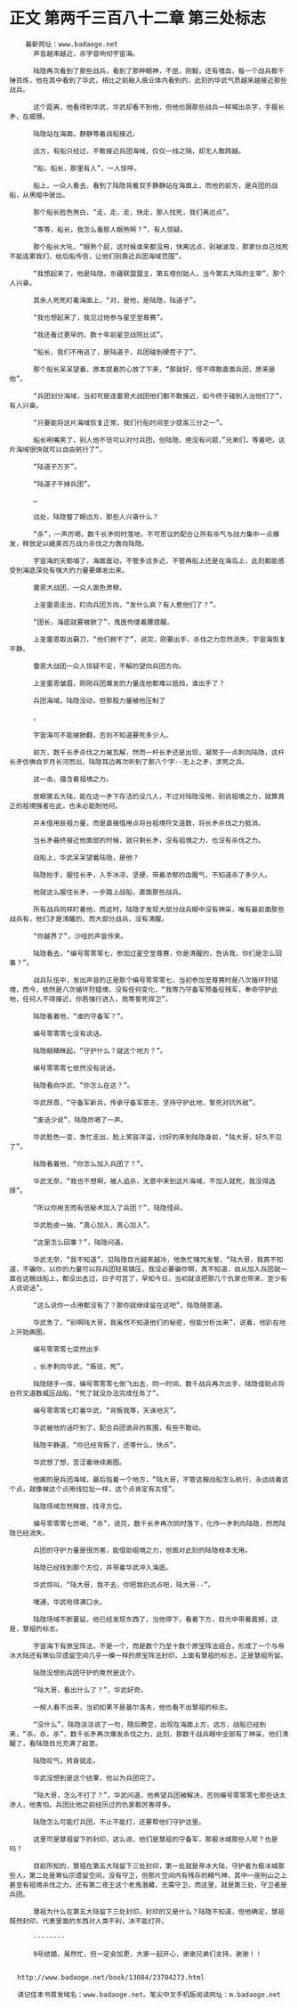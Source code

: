 # 正文 第两千三百八十二章 第三处标志
        最新网址：www.badaoge.net
          声音越来越近，杀字音响彻宇宙海。
      
          陆隐再次看到了那些战兵，看到了那种眼神，不屈，刚毅，还有嗜血，每一个战兵都千锤百炼，他在其中看到了华武，相比之前融入痕业体内看到的，此刻的华武气质越来越接近那些战兵。
      
          这个距离，他看得到华武，华武却看不到他，但他也跟那些战兵一样喊出杀字，手握长矛，在威慑。
      
          陆隐站在海面，静静等着战船接近。
      
          远方，有船只经过，不敢接近兵团海域，仅仅一线之隔，却无人敢跨越。
      
          “船，船长，那里有人”，一人惊呼。
      
          船上，一众人看去，看到了陆隐背着双手静静站在海面上，而他的前方，是兵团的战船，从黑暗中驶出。
      
          那个船长脸色煞白，“走，走，走，快走，那人找死，我们离远点”。
      
          “等等，船长，我怎么看那人眼熟啊？”，有人惊疑。
      
          那个船长大吼，“眼熟个屁，这时候谁来都没用，快离远点，别被波及，那家伙自己找死不能连累我们，给后船传信，让他们别靠近兵团海域范围”。
      
          “我想起来了，他是陆隐，东疆联盟盟主，第五塔创始人，当今第五大陆的主宰”，那个人兴奋。
      
          其余人死死盯着海面上，“对，是他，是陆隐，陆道子”。
      
          “我也想起来了，我见过他参与星空至尊赛”。
      
          “我还看过更早的，数十年前星空战院比试”。
      
          “船长，我们不用逃了，是陆道子，兵团碰到硬茬子了”。
      
          那个船长呆呆望着，原本提着的心放了下来，“那就好，怪不得敢直面兵团，原来是他”。
      
          “兵团划分海域，当初可是连雷恩大战团他们都不敢接近，如今终于碰到人治他们了”，有人兴奋。
      
          “只要能将这片海域恢复正常，我们行船时间至少提高三分之一”。
      
          船长咧嘴笑了，别人他不信可以对付兵团，但陆隐，绝没有问题，”兄弟们，等着吧，这片海域很快就可以自由航行了“。
      
          “陆道子万岁”。
      
          “陆道子干掉兵团”。
      
          …
      
          远处，陆隐瞥了眼远方，那些人兴奋什么？
      
          “杀”，一声厉喝，数千长矛同时落地，不可思议的配合让所有杀气与战力集中一点爆发，释放足以媲美百万战力杀伐之力轰向陆隐。
      
          宇宙海的天都塌了，海面震动，不管多远多近，不管再船上还是在海岛上，此刻都能感受到海底深处有强大的力量要爆发出来。
      
          雷恩大战团，一众人面色肃穆。
      
          上圣雷恩走出，盯向兵团方向，“发什么疯？有人惹他们了？”。
      
          “团长，海底就要被掀了”，鬼医佝偻着腰提醒。
      
          上圣雷恩取出霸刀，“他们掀不了”，说完，刚要出手，杀伐之力忽然消失，宇宙海恢复平静。
      
          雷恩大战团一众人惊疑不定，不解的望向兵团方向。
      
          上圣雷恩皱眉，刚刚兵团爆发的力量连他都难以抵挡，谁出手了？
      
          兵团海域，陆隐没动，但那股力量被他压制了
      
          。
      
          宇宙海可不能被掀翻，否则不知道要死多少人。
      
          前方，数千长矛杀伐之力被瓦解，然而一杆长矛还是出现，凝聚于一点刺向陆隐，这杆长矛仿佛自岁月长河而出，陆隐耳边再次听到了那八个字--无上之矛，求死之兵。
      
          这一击，蕴含着祖境之力。
      
          放眼第五大陆，能在这一矛下存活的没几人，不过对陆隐没用，别说祖境之力，就算真正的祖境强者在此，也未必能耐他何。
      
          并未借用辰祖力量，而是直接借用点将台祖境符文道数，将长矛杀伐之力抵消。
      
          当长矛最终接近他面部的时候，就只剩长矛，没有祖境之力，也没有杀伐之力。
      
          战船上，华武呆呆望着陆隐，是他？
      
          陆隐抬手，握住长矛，入手冰凉，坚硬，带着浓郁的血腥气，不知道杀了多少人。
      
          他就这么握住长矛，一步踏上战船，直面那些战兵。
      
          所有战兵同样盯着他，而这时，陆隐才发现大部分战兵眼中没有神采，唯有最前面那些战兵有，他们才是清醒的，而大部分战兵，没有清醒。
      
          “你越界了”，沙哑的声音传来。
      
          陆隐看去，“编号零零零七，参加过星空至尊赛，你是清醒的，告诉我，你们是怎么回事？”。
      
          战兵队伍中，发出声音的正是那个编号零零零七，当初参加至尊赛时是八次循环狩猎境，而今，依然是八次循环狩猎境，没有任何变化，“我等乃守备军预备役残军，奉命守护此地，任何人不得接近，你若强行进入，我等誓死捍卫”。
      
          陆隐看着他，“谁的守备军？”。
      
          编号零零零七没有说话。
      
          陆隐眼睛眯起，“守护什么？就这个地方？”。
      
          编号零零零七依然没有说话。
      
          陆隐看向华武，“你怎么在这？”。
      
          华武昂首，“守备军新兵，传承守备军意志，坚持守护此地，誓死对抗外敌”。
      
          “废话少说”，陆隐厉喝了一声。
      
          华武脸色一变，急忙走出，脸上笑容洋溢，讨好的来到陆隐身前，“陆大哥，好久不见了”。
      
          陆隐看着他，“你怎么加入兵团了？”。
      
          华武无奈，“我也不想啊，被人追杀，无意中来到这片海域，不加入就死，我没得选择”。
      
          “所以你用言而有信秘术加入了兵团？”，陆隐怪异。
      
          华武脸皮一抽，“真心加入，真心加入”。
      
          “这里怎么回事？”，陆隐问道。
      
          华武无奈，“我不知道”，见陆隐目光越来越冷，他急忙赌咒发誓，“陆大哥，我真不知道，不骗你，以你的力量可以将兵团轻易镇压，我没必要骗你啊，真不知道，自从加入兵团就一直在这艘战船上，都没出去过，日子可苦了，早知今日，当初就该把那几个仇家也带来，至少有人说说话”。
      
          “这么说你一点用都没有了？那你就继续留在这吧”，陆隐随意道。
      
          华武急了，“别啊陆大哥，我虽然不知道他们的秘密，但能分析出来”，说着，他趴在地上开始画图。
      
          编号零零零七突然出手
      
          ，长矛刺向华武，“叛徒，死”。
      
          陆隐随手一挥，编号零零零七倒飞出去，同一时间，数千战兵再次出手，陆隐借助点将台符文道数威压战船，“死了就没办法完成任务了”。
      
          编号零零零七盯着华武，“背叛我等，天诛地灭”。
      
          华武被他的话吓到了，配合兵团诡异的氛围，有些不敢动。
      
          陆隐平静道，“你已经背叛了，还等什么，快点”。
      
          华武想了想，苦涩着继续画图。
      
          他画的是兵团海域，最后指着一个地方，“陆大哥，不管这艘战船怎么航行，永远绕着这个点，就像被这个点用线拉扯一样，这个点肯定有古怪”。
      
          陆隐场域忽然释放，找寻方位。
      
          编号零零零七厉喝，“杀”，说完，数千长矛再次同时落下，化作一矛刺向陆隐，然而陆隐已经消失。
      
          兵团的守护力量是很厉害，能借助祖境之力，但面对此刻的陆隐根本无用。
      
          陆隐已经找到那个方位，并带着华武冲入海底。
      
          华武惊叫，“陆大哥，我不去，你把我扔远点吧，陆大哥--”。
      
          噗通，华武呛得满口水。
      
          陆隐场域不断蔓延，他已经发现东西了，当他停下，看着下方，目光中带着震撼，这是，慧祖的标志。
      
          宇宙海下有原宝阵法，不是一个，而是数个乃至十数个原宝阵法组合，形成了一个与帝冰大陆还有寒仙宗遗留空间几乎一模一样的原宝阵法封印，上面有慧祖的标志，正是慧祖所留。
      
          陆隐没想到兵团守护的竟然是这个。
      
          “陆大哥，看出什么了？”，华武好奇。
      
          一般人看不出来，当初如果不是基尔洛夫，他也看不出慧祖的标志。
      
          “没什么”，陆隐淡淡说了一句，随后腾空，出现在海面上方，远方，战船已经到来，“杀，杀，杀”，数千长矛再次爆发杀伐之力，此刻，那数千战兵眼中全部有了神采，他们清醒了，看陆隐目光充满了敌意。
      
          陆隐叹气，转身就走。
      
          华武没想到是这个结果，他以为兵团完了。
      
          “陆大哥，怎么不打了？”，华武问道，他希望兵团被解决，否则编号零零零七那些话太渗人，他害怕，兵团比他之前经历过的仇家都厉害得多。
      
          陆隐怎么可能打兵团，不止不能打，还要帮他们守护这里。
      
          这里可是慧祖留下的封印，这么说，他们是慧祖的守备军，那极冰城那些人呢？也是吗？
      
          目前所知的，慧祖在第五大陆留下三处封印，第一处就是帝冰大陆，守护者为极冰城那些人，第二处是寒仙宗遗留空间，没有守卫，但那片空间内有残存的精气神，其中一座刑山之上甚至有祖境杀伐之力，还有第二夜王这个老鬼潜藏，无需守卫，而这里，就是第三处，守卫者是兵团。
      
          慧祖为什么在第五大陆留下三处封印，封印的又是什么？陆隐不知道，但他确定，慧祖既然封印，代表里面的东西对人类不利，决不能打开。
      
          --------
      
          9号结婚，虽然忙，但一定会加更，大家一起开心，谢谢兄弟们支持，谢谢！！
      
      
      http://www.badaoge.net/book/13084/23784273.html
      
      请记住本书首发域名：www.badaoge.net。笔尖中文手机版阅读网址：m.badaoge.net